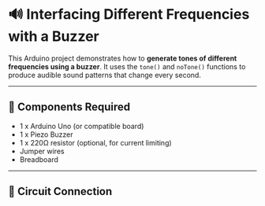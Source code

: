 # 🔊 Interfacing Different Frequencies with a Buzzer

This Arduino project demonstrates how to **generate tones of different frequencies using a buzzer**. It uses the `tone()` and `noTone()` functions to produce audible sound patterns that change every second.

---

## 🔧 Components Required

- 1 x Arduino Uno (or compatible board)  
- 1 x Piezo Buzzer  
- 1 x 220Ω resistor (optional, for current limiting)  
- Jumper wires  
- Breadboard  

---

## 🔌 Circuit Connection


